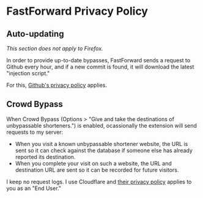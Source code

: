 # FastForward Privacy Policy

## Auto-updating

*This section does not apply to Firefox.*

In order to provide up-to-date bypasses, FastForward sends a request to Github every hour, and if a new commit is found, it will download the latest "injection script."

For this, [Github's privacy policy](https://help.github.com/en/github/site-policy/github-privacy-statement) applies.

## Crowd Bypass

When Crowd Bypass (Options > "Give and take the destinations of unbypassable shorteners.") is enabled, ocassionally the extension will send requests to my server:

- When you visit a known unbypassable shortener website, the URL is sent so it can check against the database if someone else has already reported its destination.
- When you complete your visit on such a website, the URL and destination URL are sent so it can be recorded for future visitors.

I keep no request logs. I use Cloudflare and [their privacy policy](https://www.cloudflare.com/privacypolicy/) applies to you as an "End User."
